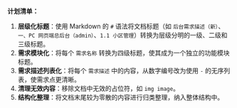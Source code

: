 **计划清单：**
1.  **层级化标题**：使用 Markdown 的 `#` 语法将文档标题（如 `后台需求描述（新）`、`一、PC 网页端总后台（admin）`、`1.1 小区管理`）转换为层级分明的一级、二级和三级标题。
2.  **需求模块化**：将每个 `需求名称` 转换为四级标题，使其成为一个独立的功能模块标题。
3.  **需求描述列表化**：将每个 `需求描述` 中的内容，从数字编号改为使用 `-` 的无序列表，使需求点更清晰。
4.  **清理无效内容**：移除文档中无效的占位符，如 `img image`。
5.  **结构化整理**：将文档末尾较为零散的内容进行归类整理，纳入整体结构中。